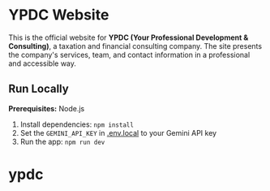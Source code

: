 # YPDC Website

This is the official website for **YPDC (Your Professional Development & Consulting)**, a taxation and financial consulting company. The site presents the company's services, team, and contact information in a professional and accessible way.

## Run Locally

**Prerequisites:**  Node.js


1. Install dependencies:
   `npm install`
2. Set the `GEMINI_API_KEY` in [.env.local](.env.local) to your Gemini API key
3. Run the app:
   `npm run dev`
# ypdc
